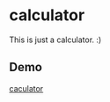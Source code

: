 ﻿# calculator
 
 This is just a calculator. :)
 
## Demo
[caculator](https://calculator-ali.netlify.app/)
